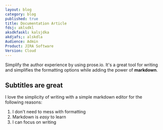 ```yaml
---
layout: blog
category: blog
published: true
title: Documentation Article
fdsj: aklsdkl
aksdkfaskl: kalsjdka
akdjafs;: alskdla
Audience: Admin
Product: JIRA Software
Version: Cloud
---
```

Simplify the author experience by using prose.io. It's a great tool for writing and simplifies the formatting options while adding the power of **markdown**.

## Subtitles are great

I love the simplicity of writing with a simple markdown editor for the following reasons:

1. I don't need to mess with formatting
2. Markdown is _easy_ to learn
3. I can focus on writing
